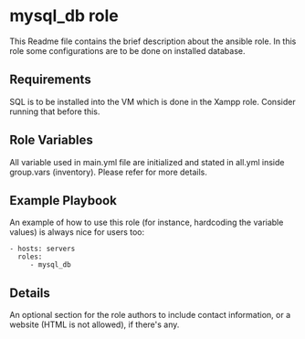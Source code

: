 mysql_db role
=========

This Readme file contains the brief description about the ansible role.
In this role some configurations are to be done on installed database.

Requirements
------------

SQL is to be installed into the VM which is done in the Xampp role. Consider running that before this.

Role Variables
--------------

All variable used in main.yml file are initialized and stated in all.yml inside group.vars (inventory). Please refer for more details.

Example Playbook
----------------

An example of how to use this role (for instance, hardcoding the variable values) is always nice for users too:

    - hosts: servers
      roles:
         - mysql_db

Details
--------

An optional section for the role authors to include contact information, or a website (HTML is not allowed), if there's any.
